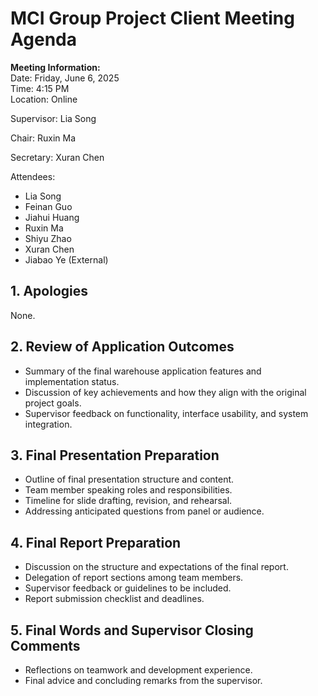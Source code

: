 # MCI Group Project Client Meeting Agenda

**Meeting Information:**  
Date: Friday, June 6, 2025  
Time: 4:15 PM  
Location: Online  

Supervisor: Lia Song  

Chair: Ruxin Ma  

Secretary: Xuran Chen  

Attendees:  
- Lia Song  
- Feinan Guo  
- Jiahui Huang  
- Ruxin Ma  
- Shiyu Zhao  
- Xuran Chen  
- Jiabao Ye (External)  

## 1. Apologies  
None.  

## 2. Review of Application Outcomes  
- Summary of the final warehouse application features and implementation status.  
- Discussion of key achievements and how they align with the original project goals.  
- Supervisor feedback on functionality, interface usability, and system integration.  

## 3. Final Presentation Preparation  
- Outline of final presentation structure and content.  
- Team member speaking roles and responsibilities.  
- Timeline for slide drafting, revision, and rehearsal.  
- Addressing anticipated questions from panel or audience.  

## 4. Final Report Preparation  
- Discussion on the structure and expectations of the final report.  
- Delegation of report sections among team members.  
- Supervisor feedback or guidelines to be included.  
- Report submission checklist and deadlines.  

## 5. Final Words and Supervisor Closing Comments  
- Reflections on teamwork and development experience.  
- Final advice and concluding remarks from the supervisor.  
